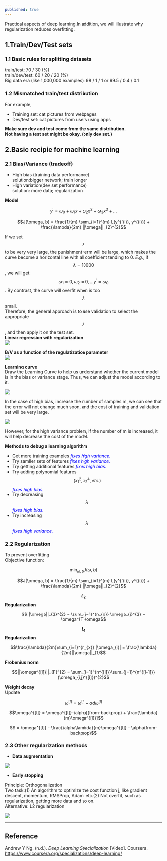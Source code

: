 ```yaml
---
published: true
---
```

Practical aspects of deep learning.In addition, we will illustrate why regularization reduces overfitting.

## 1.Train/Dev/Test sets
### 1.1 Basic rules for splitting datasets  
train/test: 70 / 30 (%)  
train/dev/test: 60 / 20 / 20 (%)  
Big data era (like 1,000,000 examples): 98 / 1 / 1 or 99.5 / 0.4 / 0.1  

### 1.2 Mismatched train/test distribution
For example,  
- Training set: cat pictures from webpages  
- Dev/test set: cat pictures from users using apps  

**Make sure dev and test come from the same distribution.**  
**Not having a test set might be okay. (only dev set.)**

## 2.Basic recipie for machine learning
### 2.1 Bias/Variance (tradeoff)
- High bias (training data performance)  
solution:bigger network; train longer  
- High variation(dev set performance)  
solution: more data; regularization

**Model**

$$y^{'} = \omega_{0} + \omega_{1}x + \omega_{2}x^{2} + \omega_{3}x^{3} + ...$$

$$J(\omega, b) = \frac{1}{m} \sum_{i=1}^{m} L(y^{'(i)}, y^{(i)}) + \frac{\lambda}{2m} ||\omega||_{2}^{2}$$

If we set $$\lambda$$ to be very very large, the punishment term will be large, which makes the curve become a horizontal line with all coefficient tending to 0. _E.g._, if $$\lambda = 10000$$, we will get $$\omega_{1} \approx 0, \omega_{2} \approx 0, ... y^{'} \approx \omega_{0}$$. By contrast, the curve will overfit when is too $$\lambda$$ small.  
Therefore, the general approach is to use validation to select the appropriate $$\lambda$$, and then apply it on the test set.  
**Linear regression with regularization**  
![]({{site.baseurl}}/images/bias:variance1.png)

**B/V as a function of the regulatization parameter**  
![]({{site.baseurl}}/images/bias:variance2.png)

**Learning curve**  
Draw the Learning Curve to help us understand whether the current model is in the bias or variance stage. Thus, we can adjust the model according to it.

![]({{site.baseurl}}/images/bias:variance3.png)

In the case of high bias, increase the number of samples m, we can see that the error will not change much soon, and the cost of training and validation set will be very large.

![]({{site.baseurl}}/images/bias:variance4.png)

However, for the high variance problem, if the number of m is increased, it will help decrease the cost of the model.

**Methods to debug a learning algorithm**  
- Get more training examples <span style="color:blue">*fixes high variance.*</span>  
- Try samller sets of features <span style="color:blue">*fixes high variance.*</span>  
- Try getting additional features <span style="color:blue">*fixes high bias.*</span>  
- Try adding polynomial features $$(x_{1}^{2},x_{2}^{4}, etc.)$$ <span style="color:blue">*fixes high bias.*</span>  
- Try decreasing $$\lambda$$ <span style="color:blue">*fixes high bias.*</span>  
- Try increasing $$\lambda$$ <span style="color:blue">*fixes high variance.*</span>  

### 2.2 Regularization
To prevent overfitting  
Objective function:

$$\min_{\omega, b} J(\omega, b)$$

$$J(\omega, b) = \frac{1}{m} \sum_{i=1}^{m} L(y^{'(i)}, y^{(i)}) + \frac{\lambda}{2m} ||\omega||_{2}^{2}$$  

**$$L_{2}$$ Regularization**

$$||\omega||_{2}^{2} = \sum_{j=1}^{n_{x}} \omega_{j}^{2} = \omega^{T}\omega$$  

**$$L_{1}$$ Regularization**

$$\frac{\lambda}{2m}\sum_{i=1}^{n_{x}} |\omega_{i}| = \frac{\lambda}{2m}||\omega||_{1}$$  

**Frobenius norm**

$$||\omega^{[l]}||_{F}^{2} = \sum_{i=1}^{n^{[l]}}\sum_{j=1}^{n^{[l-1]}}(\omega_{i,j}^{[l]})^{2}$$

**Weight decay**  
Update

$$\omega^{[l]} = \omega^{[l]}-\alpha d\omega^{[l]}$$

$$\omega^{[l]} = \omega^{[l]}-\alpha[(from-backprop) + \frac{\lambda}{m}\omega^{[l]}]$$

$$   = \omega^{[l]} - \frac{\alpha\lambda}{m}\omega^{[l]} - \alpha(from-backprop)$$

### 2.3 Other regularization methods
- **Data augmentation**

![]({{site.baseurl}}/images/other_reg_1.png)

- **Early stopping**

Principle: Orthogonalization  
Two task:(1) An algorithm to optimize the cost function j, like gradient descent, momentum, RMSProp, Adam, etc.(2) Not overfit, such as regularization, getting more data and so on.  
Alternative: L2 regularization

![]({{site.baseurl}}/images/other_reg_2.png)

----
## Reference
Andrew Y Ng. (n.d.). _Deep Learning Specialization_ [Video]. Coursera.  
<https://www.coursera.org/specializations/deep-learning/>
